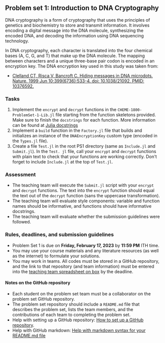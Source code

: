 ## Problem set 1: Introduction to DNA Cryptography 
DNA cryptography is a form of cryptography that uses the principles of genetics and biochemistry to store and transmit information. It involves encoding a digital message into the DNA molecule, synthesizing the encoded DNA, and decoding the information using DNA sequencing technology. 

In DNA cryptography, each character is translated into the four chemical bases (A, C, G, and T) that make up the DNA molecule. The mapping between characters and a unique three-base pair codon is encoded in an encryption key. The DNA encryption key used in this study was taken from:

* [Clelland CT, Risca V, Bancroft C. Hiding messages in DNA microdots. Nature. 1999 Jun 10;399(6736):533-4. doi: 10.1038/21092. PMID: 10376592.](https://pubmed.ncbi.nlm.nih.gov/10376592/)

### Tasks
1. Implement the `encrypt` and `decrypt` functions in the `CHEME-1800-ProblemSet-1-Lib.jl` file starting from the function skeletons provided. Make sure to finish the `docstrings` for each function. More information can be found at [Julia docstrings](https://docs.julialang.org/en/v1/manual/documentation/#Writing-Documentation)
1. Implement a `build` function in the `Factory.jl` file that builds and initializes an instance of the `DNAEncryptionKey` custom type (encoded in the `Types.jl` file).
1. Create a file `Test.jl` in the root PS1 directory (same as `Include.jl` and `Submit.jl`). In the `Test. jl` file, call your `encrypt` and `decrypt` functions with plain text to check that your functions are working correctly. Don't forget to include `Include.jl` at the top of `Test.jl`. 

### Assessment
* The teaching team will execute the `Submit.jl` script with your `encrypt` and `decrypt` functions. The text into the `encrypt` function should equal the text out of the `decrypt` function (sans the uppercase transformation).
* The teaching team will evaluate style components: variable and function names should be informative, and functions should have informative docstrings. 
* The teaching team will evaluate whether the submission guidelines were followed.

### Rules, deadlines, and submission guidelines
* Problem Set 1 is due on __Friday, February 17, 2023__ by __11:59 PM__ ITH time. 
* You may use your course materials and any literature resources (as well as the internet) to formulate your solutions.
* You may work in teams. All codes must be stored in a GitHub repository, and the link to that repository (and team information) must be entered into the [teaching team spreadsheet on box](https://cornell.box.com/s/syi0tdjlrwc44tl5ecrejp6hw1lw3qbr) by the deadline. 

#### Notes on the GitHub repository
* Each student on the problem set team must be a collaborator on the problem set GitHub repository. 
* The problem set repository should include a `README.md` file that describes the problem set, lists the team members, and the contributions of each team to completing the problem set.
* Help with setting up a GitHub repository: [How to set up a GitHub repository](https://docs.github.com/en/repositories/creating-and-managing-repositories/creating-a-new-repository).
* Help with GitHub markdown: [Help with markdown syntax for your README.md file](https://docs.github.com/en/get-started/writing-on-github/getting-started-with-writing-and-formatting-on-github/basic-writing-and-formatting-syntax)







